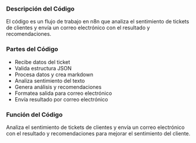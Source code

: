 ### Descripción del Código
El código es un flujo de trabajo en n8n que analiza el sentimiento de tickets de clientes y envía un correo electrónico con el resultado y recomendaciones.

### Partes del Código
* Recibe datos del ticket
* Valida estructura JSON
* Procesa datos y crea markdown
* Analiza sentimiento del texto
* Genera análisis y recomendaciones
* Formatea salida para correo electrónico
* Envía resultado por correo electrónico

### Función del Código
Analiza el sentimiento de tickets de clientes y envía un correo electrónico con el resultado y recomendaciones para mejorar el sentimiento del cliente.